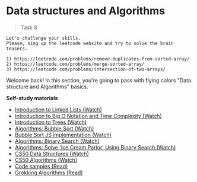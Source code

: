 
# Data structures and Algorithms
> Task 8

```Homework
Let's challenge your skills. 
Please, sing up the leetcode website and try to solve the brain teasers.

1) https://leetcode.com/problems/remove-duplicates-from-sorted-array/
2) https://leetcode.com/problems/merge-sorted-array/
3) https://leetcode.com/problems/intersection-of-two-arrays/
```

Welcome back! In this section, you're going to pass with flying colors "Data structure and Algorithms" basics. 

**Self-study materials**

* <a href="https://youtu.be/WwfhLC16bis" target="_blank">Introduction to Linked Lists (Watch)</a>
* <a href="https://www.youtube.com/watch?v=D6xkbGLQesk" target="_blank">Introduction to Big O Notation and Time Complexity (Watch)</a>
* <a href="https://www.youtube.com/watch?v=1-l_UOFi1Xw" target="_blank">Introduction to Trees (Watch)</a>
* <a href="https://www.youtube.com/watch?v=6Gv8vg0kcHc" target="_blank">Algorithms: Bubble Sort (Watch)</a>
* <a href="https://www.youtube.com/watch?v=SjVMgRBk_5w" target="_blank">Bubble Sort JS implementation (Watch)</a>
* <a href="https://www.youtube.com/watch?v=P3YID7liBug" target="_blank">Algorithms: Binary Search (Watch)</a>
* <a href="https://www.youtube.com/watch?v=Ifwf3DBN1sc" target="_blank">Algorithms: Solve 'Ice Cream Parlor' Using Binary Search (Watch)</a>
* <a href="https://www.youtube.com/watch?v=4IrUAqYKjIA" target="_blank">CS50 Data Structures (Watch)</a>
* <a href="https://www.youtube.com/watch?v=fykrlqbV9wM" target="_blank">CS50 Algorithms (Watch)</a>
* <a href="https://github.com/trekhleb/javascript-algorithms/" target="_blank">Code samples (Read)</a>
* <a href="https://github.com/KevinOfNeu/ebooks/blob/master/Grokking%20Algorithms.pdf" target="_blank">Grokking Algorithms (Read)</a>
